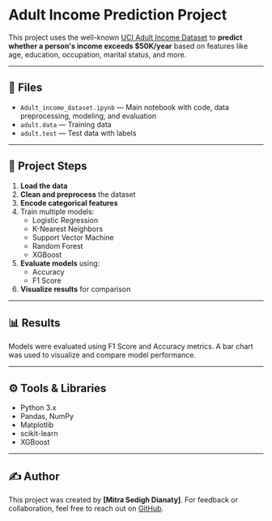 # Adult Income Prediction Project

This project uses the well-known [UCI Adult Income Dataset](https://archive.ics.uci.edu/dataset/2/adult) to **predict whether a person's income exceeds $50K/year** based on features like age, education, occupation, marital status, and more.

---

## 📁 Files

- `Adult_income_dataset.ipynb` — Main notebook with code, data preprocessing, modeling, and evaluation
- `adult.data` — Training data
- `adult.test` — Test data with labels

---

## 🧪 Project Steps

1. **Load the data**
2. **Clean and preprocess** the dataset
3. **Encode categorical features**
4. Train multiple models:
   - Logistic Regression
   - K-Nearest Neighbors
   - Support Vector Machine
   - Random Forest
   - XGBoost
5. **Evaluate models** using:
   - Accuracy
   - F1 Score
6. **Visualize results** for comparison

---

## 📊 Results

Models were evaluated using F1 Score and Accuracy metrics. A bar chart was used to visualize and compare model performance.

---

## ⚙️ Tools & Libraries

- Python 3.x
- Pandas, NumPy
- Matplotlib
- scikit-learn
- XGBoost

---

## ✍️ Author

This project was created by **[Mitra Sedigh Dianaty]**. For feedback or collaboration, feel free to reach out on [GitHub](https://github.com/mitil31). 
